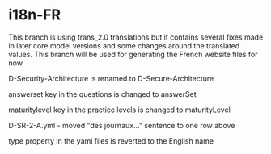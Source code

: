 # i18n-FR
This branch is using trans_2.0 translations but it contains several fixes made in later core model versions and some changes around the translated values.
This branch will be used for generating the French website files for now.

D-Security-Architecture is renamed to D-Secure-Architecture

answerset key in the questions is changed to answerSet

maturitylevel key in the practice levels is changed to maturityLevel

D-SR-2-A.yml - moved "des journaux..." sentence to one row above 

type property in the yaml files is reverted to the English name
